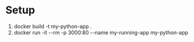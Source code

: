 # Setup

1. docker build -t my-python-app .
2. docker run -it --rm -p 3000:80 --name my-running-app my-python-app

